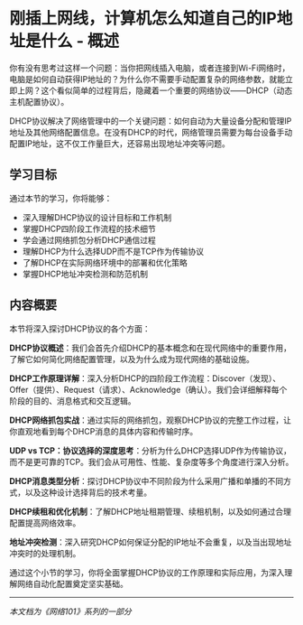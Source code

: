 # 刚插上网线，计算机怎么知道自己的IP地址是什么 - 概述

你有没有思考过这样一个问题：当你把网线插入电脑，或者连接到Wi-Fi网络时，电脑是如何自动获得IP地址的？为什么你不需要手动配置复杂的网络参数，就能立即上网？这个看似简单的过程背后，隐藏着一个重要的网络协议——DHCP（动态主机配置协议）。

DHCP协议解决了网络管理中的一个关键问题：如何自动为大量设备分配和管理IP地址及其他网络配置信息。在没有DHCP的时代，网络管理员需要为每台设备手动配置IP地址，这不仅工作量巨大，还容易出现地址冲突等问题。

## 学习目标

通过本节的学习，你将能够：
- 深入理解DHCP协议的设计目标和工作机制
- 掌握DHCP四阶段工作流程的技术细节
- 学会通过网络抓包分析DHCP通信过程
- 理解DHCP为什么选择UDP而不是TCP作为传输协议
- 了解DHCP在实际网络环境中的部署和优化策略
- 掌握DHCP地址冲突检测和防范机制

## 内容概要

本节将深入探讨DHCP协议的各个方面：

**DHCP协议概述**：我们会首先介绍DHCP的基本概念和在现代网络中的重要作用，了解它如何简化网络配置管理，以及为什么成为现代网络的基础设施。

**DHCP工作原理详解**：深入分析DHCP的四阶段工作流程：Discover（发现）、Offer（提供）、Request（请求）、Acknowledge（确认）。我们会详细解释每个阶段的目的、消息格式和交互逻辑。

**DHCP网络抓包实战**：通过实际的网络抓包，观察DHCP协议的完整工作过程，让你直观地看到每个DHCP消息的具体内容和传输时序。

**UDP vs TCP：协议选择的深度思考**：分析为什么DHCP选择UDP作为传输协议，而不是更可靠的TCP。我们会从可用性、性能、复杂度等多个角度进行深入分析。

**DHCP消息类型分析**：探讨DHCP协议中不同阶段为什么采用广播和单播的不同方式，以及这种设计选择背后的技术考量。

**DHCP续租和优化机制**：了解DHCP地址租期管理、续租机制，以及如何通过合理配置提高网络效率。

**地址冲突检测**：深入研究DHCP如何保证分配的IP地址不会重复，以及当出现地址冲突时的处理机制。

通过这个小节的学习，你将全面掌握DHCP协议的工作原理和实际应用，为深入理解网络自动化配置奠定坚实基础。

---

*本文档为《网络101》系列的一部分*
